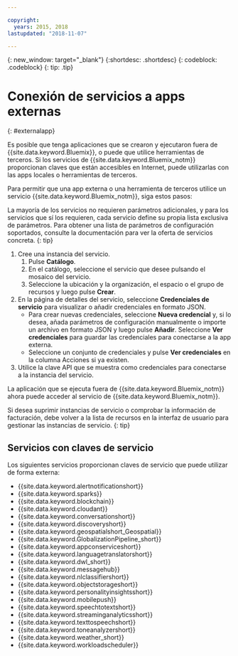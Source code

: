 ```yaml
---

copyright:
  years: 2015, 2018
lastupdated: "2018-11-07"

---
```


{: new_window: target="_blank"}
{:shortdesc: .shortdesc}
{: codeblock: .codeblock}
{: tip: .tip}

# Conexión de servicios a apps externas
{: #externalapp}

Es posible que tenga aplicaciones que se crearon y ejecutaron fuera de {{site.data.keyword.Bluemix}},
o puede que utilice herramientas de terceros. Si los servicios de {{site.data.keyword.Bluemix_notm}} proporcionan claves que están accesibles en Internet, puede utilizarlas con las apps locales o herramientas de terceros.

Para permitir que una app externa o una herramienta de terceros utilice un servicio {{site.data.keyword.Bluemix_notm}}, siga estos pasos:

La mayoría de los servicios no requieren parámetros adicionales, y para los servicios que sí los requieren, cada servicio define su propia lista exclusiva de parámetros. Para obtener una lista de parámetros de configuración soportados, consulte la documentación para ver la oferta de servicios concreta.
{: tip}

1. Cree una instancia del servicio.
    1. Pulse **Catálogo**.
    2. En el catálogo, seleccione el servicio que desee pulsando el mosaico del servicio. 
    3. Seleccione la ubicación y la organización, el espacio o el grupo de recursos y luego pulse **Crear**.
2. En la página de detalles del servicio, seleccione **Credenciales de servicio** para visualizar o añadir credenciales en formato JSON. 
    * Para crear nuevas credenciales, seleccione **Nueva credencial** y, si lo desea, añada parámetros de configuración manualmente o importe un archivo en formato JSON y luego pulse **Añadir**. Seleccione **Ver credenciales** para guardar las credenciales para conectarse a la app externa.
    * Seleccione un conjunto de credenciales y pulse **Ver credenciales** en la columna Acciones si ya existen. 
3. Utilice la clave API que se muestra como credenciales para conectarse a la instancia del servicio.

La aplicación que se ejecuta fuera de {{site.data.keyword.Bluemix_notm}} ahora puede acceder al servicio de {{site.data.keyword.Bluemix_notm}}.

Si desea suprimir instancias de servicio o comprobar la información de facturación, debe volver a la lista de recursos en la interfaz de usuario para gestionar las instancias de servicio.
{: tip}

## Servicios con claves de servicio

Los siguientes servicios proporcionan claves de servicio que puede utilizar de forma externa:

* {{site.data.keyword.alertnotificationshort}} <!--Alert Notification-->
* {{site.data.keyword.sparks}} <!--Analytics for Apache Spark-->
* {{site.data.keyword.blockchain}} <!--Blockchain-->
* {{site.data.keyword.cloudant}} <!--Cloudant&reg; NoSQL DB-->
* {{site.data.keyword.conversationshort}} <!--Conversation-->
* {{site.data.keyword.discoveryshort}} <!--Discovery-->
* {{site.data.keyword.geospatialshort_Geospatial}} <!--Geospatial Analytics-->
* {{site.data.keyword.GlobalizationPipeline_short}} <!--Globalization Pipeline-->
* {{site.data.keyword.appconserviceshort}} <!--IBM&reg; App Connect-->
* {{site.data.keyword.languagetranslatorshort}} <!--Language Translator-->
* {{site.data.keyword.dwl_short}} <!--Lift-->
* {{site.data.keyword.messagehub}} <!--Message Hub-->
* {{site.data.keyword.nlclassifiershort}} <!--Natural Language Classifier-->
* {{site.data.keyword.objectstorageshort}} <!--Object Storage-->
* {{site.data.keyword.personalityinsightsshort}} <!--Personality Insights-->
* {{site.data.keyword.mobilepush}} <!--Push-->
* {{site.data.keyword.speechtotextshort}} <!-- Speech to Text-->
* {{site.data.keyword.streaminganalyticsshort}} <!--Streaming Analytics-->
* {{site.data.keyword.texttospeechshort}} <!--Text to Speech-->
* {{site.data.keyword.toneanalyzershort}} <!--Tone Analyzer-->
* {{site.data.keyword.weather_short}} <!--Weather Company Data-->
* {{site.data.keyword.workloadscheduler}} <!--Workload Scheduler-->
